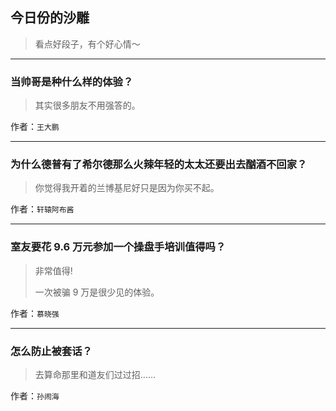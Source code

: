## 今日份的沙雕

> 看点好段子，有个好心情～


 
---

### 当帅哥是种什么样的体验？

> 其实很多朋友不用强答的。


作者：`王大鹏`

---

### 为什么德普有了希尔德那么火辣年轻的太太还要出去酗酒不回家？

> 你觉得我开着的兰博基尼好只是因为你买不起。


作者：`轩辕阿布酱`

---

### 室友要花 9.6 万元参加一个操盘手培训值得吗？

> 非常值得!
> 
> 一次被骗 9 万是很少见的体验。


作者：`慕晓强`

---

### 怎么防止被套话？

> 去算命那里和道友们过过招……


作者：`孙闹海`